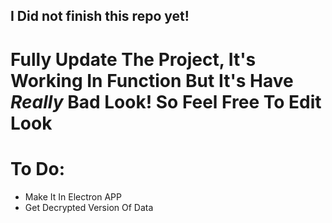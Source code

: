 ## I Did not finish this repo yet!
# Fully Update The Project, It's Working In Function But It's Have *Really* Bad Look! So Feel Free To Edit Look

# To Do:
- Make It In Electron APP
- Get Decrypted Version Of Data
